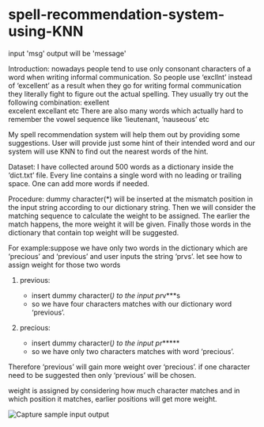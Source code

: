 # spell-recommendation-system-using-KNN
input 'msg' output will be 'message'

Introduction: nowadays people tend to use only consonant characters of a word when writing informal communication. So people use ‘excllnt’ instead of ‘excellent’ as a result when they go for writing formal communication they literally fight to figure out the actual spelling. They usually try out the following combination:
exellent  
excelent 
excellant etc
There are also many words which actually hard to remember the vowel sequence like ‘lieutenant, ‘nauseous’ etc

My spell recommendation system will help them out by providing some suggestions. User will provide just some hint of their intended word and our system will use KNN to find out the nearest words of the hint.

Dataset: I have collected around 500 words as a dictionary inside the ‘dict.txt’ file. Every line contains a single word with no leading or trailing space. One can add more words if needed.

Procedure: dummy character(*) will be inserted at the mismatch position in the input string according to our dictionary string. Then we will consider the matching sequence to calculate the weight to be assigned. The earlier the match happens, the more weight it will be given. Finally those words in the dictionary that contain top weight will be suggested.

For example:suppose we have only two words in the dictionary which are ‘precious’ and ‘previous’ and user inputs the string ‘prvs’.
let see how to assign weight for those two words

1. previous: 
	* insert dummy character(*) to the input pr*v***s
	* so we have four characters matches with our dictionary word ‘previous’.
	
2. precious:
	* insert dummy character(*) to the input pr****** 
	* so we have only two characters matches with word ‘precious’.
	
Therefore ‘previous’ will gain more weight over ‘precious’. if one character need to be suggested then only ‘previous’ will be chosen.

weight is assigned by considering how much character matches and in which position it matches, earlier positions will get more weight.


![Capture](https://user-images.githubusercontent.com/43715453/132135327-e756b78f-ce4c-4450-934e-cd23f94f1509.PNG)
                  sample input output
